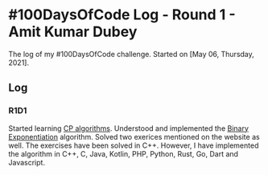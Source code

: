 # #100DaysOfCode Log - Round 1 - Amit Kumar Dubey

The log of my #100DaysOfCode challenge. Started on [May 06, Thursday, 2021].

## Log

### R1D1

Started learning [CP algorithms](https://cp-algorithms.com/). Understood and implemented the [Binary Exponentiation](https://cp-algorithms.com/algebra/binary-exp.html) algorithm. Solved two exerices mentioned on the website as well. The exercises have been solved in C++. However, I have implemented the algorithm in C++, C, Java, Kotlin, PHP, Python, Rust, Go, Dart and Javascript.
